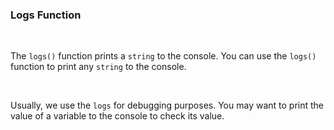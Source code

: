 ### Logs Function

<br />

The `logs()` function prints a `string` to the console. You can use the `logs()` function to print any `string` to the console.

<br />

Usually, we use the `logs` for debugging purposes. You may want to print the value of a variable to the console to check its value.
